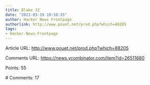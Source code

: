 ```yaml
---
title: Blake 32
date: "2021-03-19 10:10:35"
author: Hacker News Frontpage
authorlink: http://www.pouet.net/prod.php?which=88205
tags:
- Hacker-News-Frontpage
---
```


<p>Article URL: <a href="http://www.pouet.net/prod.php?which=88205">http://www.pouet.net/prod.php?which=88205</a></p>
<p>Comments URL: <a href="https://news.ycombinator.com/item?id=26511680">https://news.ycombinator.com/item?id=26511680</a></p>
<p>Points: 55</p>
<p># Comments: 17</p>
